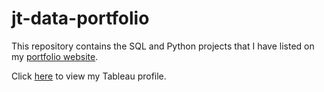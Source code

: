 # jt-data-portfolio
 
This repository contains the SQL and Python projects that I have listed on my [portfolio website](https://justintom1023.github.io/).

Click [here](https://public.tableau.com/app/profile/justin4096) to view my Tableau profile.